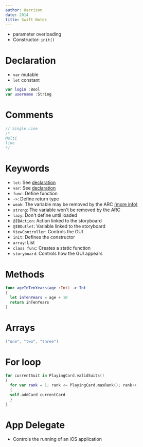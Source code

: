 ```yaml
---
author: Harrison
date: 2014
title: Swift Notes
---
```


* parameter overloading
* Constructor: `init()`

# Declaration
* `var` mutable
* `let` constant

```swift
var login :Bool
var username :String
```

# Comments

```swift
// Single Line
/*
Multi
line
*/
```

# Keywords
* `let`: See [declaration](#declaration)
* `var`: See [declaration](#declaration)
* `func`: Define function
* `->`: Define return type
* `weak`: The variable may be removed by the ARC [(more info)](http://stackoverflow.com/a/26025176)
* `strong`: The variable won't be removed by the ARC
* `lazy`: Don't define until loaded
* `@IBAction`: Action linked to the storyboard
* `@IBOutlet`: Variable linked to the storyboard
* `ViewController`: Controls the GUI
* `init`: Defines the constructor
* `array`: List
* `class func`: Creates a static function
* `storyboard`: Controls how the GUI appears

# Methods

```swift
func ageInTenYears(age :Int) -> Int
{
  let inTenYears = age + 10
  return inTenYears
}
```

# Arrays

```swift
["one", "two", "three"]
```

# For loop

```swift
for currentSuit in PlayingCard.validSuits()
{
  for var rank = 1; rank <= PlayingCard.maxRank(); rank++
  {
  self.addCard currentCard
  }
}
```

# App Delegate
* Controls the running of an iOS application
